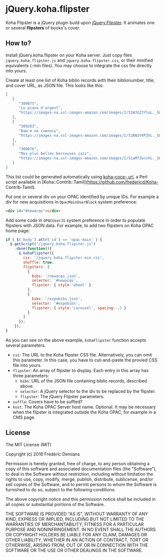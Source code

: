 jQuery.koha.flipster
========================

Koha Flipster is a jQuery plugin build upon
[jQuery.Flipster](https://github.com/drien/jquery-flipster). It
animates one or several __flipsters__ of books's cover.

How to?
-------

Install jQuery.koha.flipster on your Koha server. Just copy files
`jquery.koha.flipster.js` and `jquery.koha.flipster.css`, or their minified
equivalents (-min files). You may choose to integrate the css file directly
into yours.

Create at least one list of Koha biblio records with their biblionumber,
title, and cover URL, as JSON file. This looks like this:

```json
[
   [
      "309075",
      "Le piano d'argent",
      "https://images-na.ssl-images-amazon.com/images/I/51WJGZJYloL._SL300_.jpg"
   ],
   [
      "309203",
      "Вам и не снилось",
      "https://images-na.ssl-images-amazon.com/images/I/51RN2V4PZhL._SL300_.jpg"
   ],
   [
      "309076",
      "Mes plus belles berceuses jazz",
      "https://images-na.ssl-images-amazon.com/images/I/51aMTZwrxVL._SL300_.jpg"
   ]
]
```

This list could be generated automatically using [koha-coce-
url](https://metacpan.org/pod/koha-coce-url), a Perl script available in
[Koha::Contrib::Tamil](https://github.com/fredericd/Koha- Contrib-Tamil).

Put one or several div on your OPAC identified by unique IDs. For example a
div for new acquisitions in `OpacMainUserBlock` system preference:

```html
<div id="#newacqs"></div>
```

Add some code in `OPACUserJS` system preference in order to populate flipsters
with JSON data. For example, to add two flipsters on Koha OPAC home page:

```javascript
if ( $('body').attr('id') == 'opac-main' ) {
  $.getScript("/jquery.koha.flipster.js")
    .done(function(){
      $.kohaFlipster({
        css: '/jquery.koha.flipster-min.css',
        shuffle: true,
        flipsters: [
          {
            bibs: '/newacqs.json',
            selector: '#newacqs',
            flipster: { style:'wheel' }
          },
          {
            bibs: '/expobibs.json',
            selector: '#expobibs',
            flipster: { style:'carousel', spacing:-.3 }
          }
        ]
      });
    });
}
```

As you can see on the above example, `kohaFlipster` function accepts several
parameters.

- `css`: The URL to the Koha flipster CSS file. Alternatively, you can omit
  this parameter. In this case, you have to cut-and-paste the provied CSS file
  into yours.
- `flipster`: An array of flipster to display. Each entry in this array has
  three parameters:
  - `bibs`: URL of the JSON file containing biblio records, described above.
  - `selector`: A jQuery selector to the div to be replaced by the flipster.
  - `flipster`: The jQuery Flipster parameters.
- `suffle`: Covers have to be suffled?
- `host`: The Koha OPAC Server host name. Optional. It may be necessary when
  the flipster is integrated outside the Koha OPAC, for example in a CMS page.

License
-------

The MIT License (MIT)

Copyright (c) 2016 Frédéric Demians

Permission is hereby granted, free of charge, to any person obtaining a copy
of this software and associated documentation files (the "Software"), to deal
in the Software without restriction, including without limitation the rights
to use, copy, modify, merge, publish, distribute, sublicense, and/or sell
copies of the Software, and to permit persons to whom the Software is
furnished to do so, subject to the following conditions:

The above copyright notice and this permission notice shall be included in
all copies or substantial portions of the Software.

THE SOFTWARE IS PROVIDED "AS IS", WITHOUT WARRANTY OF ANY KIND, EXPRESS OR
IMPLIED, INCLUDING BUT NOT LIMITED TO THE WARRANTIES OF MERCHANTABILITY,
FITNESS FOR A PARTICULAR PURPOSE AND NONINFRINGEMENT. IN NO EVENT SHALL THE
AUTHORS OR COPYRIGHT HOLDERS BE LIABLE FOR ANY CLAIM, DAMAGES OR OTHER
LIABILITY, WHETHER IN AN ACTION OF CONTRACT, TORT OR OTHERWISE, ARISING FROM,
OUT OF OR IN CONNECTION WITH THE SOFTWARE OR THE USE OR OTHER DEALINGS IN
THE SOFTWARE.

